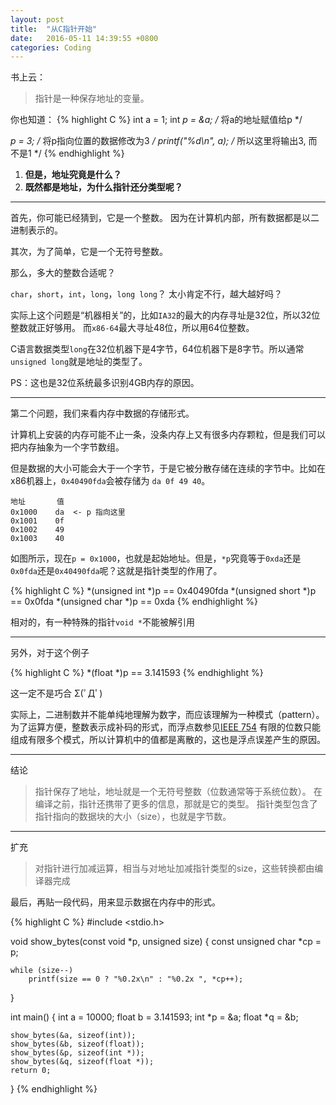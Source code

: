```yaml
---
layout: post
title:  "从C指针开始"
date:   2016-05-11 14:39:55 +0800
categories: Coding
---
```

书上云：

> 指针是一种保存地址的变量。

你也知道：
{% highlight C %}
int a = 1;
int *p = &a;            /* 将a的地址赋值给p */

*p = 3;                 /* 将p指向位置的数据修改为3 */
printf("%d\n", a);      /* 所以这里将输出3, 而不是1 */
{% endhighlight %}


1. **但是，地址究竟是什么？**
2. **既然都是地址，为什么指针还分类型呢？**

---

首先，你可能已经猜到，它是一个整数。
因为在计算机内部，所有数据都是以二进制表示的。

其次，为了简单，它是一个无符号整数。

那么，多大的整数合适呢？

`char`，`short`，`int`，`long`，`long long`？
太小肯定不行，越大越好吗？

实际上这个问题是“机器相关”的，比如`IA32`的最大的内存寻址是32位，所以32位整数就正好够用。
而`x86-64`最大寻址48位，所以用64位整数。

C语言数据类型`long`在32位机器下是4字节，64位机器下是8字节。所以通常`unsigned long`就是地址的类型了。

PS：这也是32位系统最多识别4GB内存的原因。

---

第二个问题，我们来看内存中数据的存储形式。

计算机上安装的内存可能不止一条，没条内存上又有很多内存颗粒，但是我们可以把内存抽象为一个字节数组。

但是数据的大小可能会大于一个字节，于是它被分散存储在连续的字节中。比如在x86机器上，`0x40490fda`会被存储为
`da 0f 49 40`。

    地址       值
    0x1000    da  <- p 指向这里
    0x1001    0f
    0x1002    49
    0x1003    40

如图所示，现在`p = 0x1000`，也就是起始地址。但是，`*p`究竟等于`0xda`还是`0x0fda`还是`0x40490fda`呢？这就是指针类型的作用了。

{% highlight C %}
*(unsigned int *)p == 0x40490fda
*(unsigned short *)p == 0x0fda
*(unsigned char *)p == 0xda
{% endhighlight %}

相对的，有一种特殊的指针`void *`不能被解引用

---

另外，对于这个例子

{% highlight C %}
*(float *)p == 3.141593
{% endhighlight %}

这一定不是巧合 Σ(ﾟДﾟ)

实际上，二进制数并不能单纯地理解为数字，而应该理解为一种模式（pattern）。为了运算方便，整数表示成补码的形式，而浮点数参见[IEEE 754](https://en.wikipedia.org/wiki/IEEE_754-1985)
有限的位数只能组成有限多个模式，所以计算机中的值都是离散的，这也是浮点误差产生的原因。

---

结论

> 指针保存了地址，地址就是一个无符号整数（位数通常等于系统位数）。
> 在编译之前，指针还携带了更多的信息，那就是它的类型。
> 指针类型包含了指针指向的数据块的大小（size），也就是字节数。

---
扩充

> 对指针进行加减运算，相当与对地址加减指针类型的size，这些转换都由编译器完成

最后，再贴一段代码，用来显示数据在内存中的形式。

{% highlight C %}
#include <stdio.h>

void show_bytes(const void *p, unsigned size)
{
	const unsigned char *cp = p;

	while (size--)
		printf(size == 0 ? "%0.2x\n" : "%0.2x ", *cp++);
}

int main()
{
	int a = 10000;
	float b = 3.141593;
	int *p = &a;
	float *q = &b;

	show_bytes(&a, sizeof(int));
	show_bytes(&b, sizeof(float));
	show_bytes(&p, sizeof(int *));
	show_bytes(&q, sizeof(float *));
	return 0;
}
{% endhighlight %}
